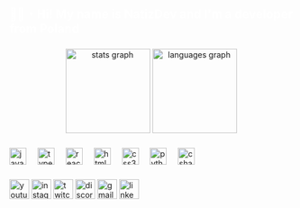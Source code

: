 <h2 align="left" style="color: white;">👋🏻・Hi! My name is NatizDev and I'm a developer from Poland</h2>

###

<div align="center">
  <img src="https://github-readme-stats.vercel.app/api?username=NatizDev&hide_title=false&hide_rank=false&show_icons=true&include_all_commits=true&count_private=true&disable_animations=false&theme=dracula&locale=en&hide_border=false&text_color=ffffff&title_color=ffffff" height="150" alt="stats graph" />
  <img src="https://github-readme-stats.vercel.app/api/top-langs?username=NatizDev&locale=en&hide_title=false&layout=compact&card_width=320&langs_count=5&theme=dracula&hide_border=false&text_color=ffffff&title_color=ffffff" height="150" alt="languages graph" />
</div>

###

<div align="left">
  <img src="https://cdn.jsdelivr.net/gh/devicons/devicon/icons/javascript/javascript-original.svg" height="30" alt="javascript logo" />
  <img width="12" />
  <img src="https://cdn.jsdelivr.net/gh/devicons/devicon/icons/typescript/typescript-original.svg" height="30" alt="typescript logo" />
  <img width="12" />
  <img src="https://cdn.jsdelivr.net/gh/devicons/devicon/icons/react/react-original.svg" height="30" alt="react logo" />
  <img width="12" />
  <img src="https://cdn.jsdelivr.net/gh/devicons/devicon/icons/html5/html5-original.svg" height="30" alt="html5 logo" />
  <img width="12" />
  <img src="https://cdn.jsdelivr.net/gh/devicons/devicon/icons/css3/css3-original.svg" height="30" alt="css3 logo" />
  <img width="12" />
  <img src="https://cdn.jsdelivr.net/gh/devicons/devicon/icons/python/python-original.svg" height="30" alt="python logo" />
  <img width="12" />
  <img src="https://cdn.jsdelivr.net/gh/devicons/devicon/icons/csharp/csharp-original.svg" height="30" alt="csharp logo" />
</div>

###

<div align="left">
  <img src="https://img.shields.io/static/v1?message=Youtube&logo=youtube&label=&color=FF0000&logoColor=white&labelColor=&style=for-the-badge" height="35" alt="youtube logo" />
  <img src="https://img.shields.io/static/v1?message=Instagram&logo=instagram&label=&color=E4405F&logoColor=white&labelColor=&style=for-the-badge" height="35" alt="instagram logo" />
  <img src="https://img.shields.io/static/v1?message=Twitch&logo=twitch&label=&color=9146FF&logoColor=white&labelColor=&style=for-the-badge" height="35" alt="twitch logo" />
  <img src="https://img.shields.io/static/v1?message=Discord&logo=discord&label=&color=7289DA&logoColor=white&labelColor=&style=for-the-badge" height="35" alt="discord logo" />
  <img src="https://img.shields.io/static/v1?message=Gmail&logo=gmail&label=&color=D14836&logoColor=white&labelColor=&style=for-the-badge" height="35" alt="gmail logo" />
  <img src="https://img.shields.io/static/v1?message=LinkedIn&logo=linkedin&label=&color=0077B5&logoColor=white&labelColor=&style=for-the-badge" height="35" alt="linkedin logo" />
</div>

###

<br clear="both">


###
